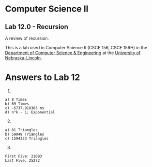 # Computer Science II
## Lab 12.0 - Recursion

A review of recursion.

This is a lab used in Computer Science II (CSCE 156, CSCE 156H) in the [Department of Computer Science & Engineering](https://cse.unl.edu) at the [University of Nebraska-Lincoln](https://unl.edu).

# Answers to Lab 12

1. 

	a) 8 Times
	b) 89 Times
	c) ~5737.910383 ms
	d) n^k - 1; Exponential
	
2. 

	a) 81 Triangles
	b) 59049 Triangles
	c) 1594323 Triangles

3. 

	First Five: 21093
	Last Five: 25272